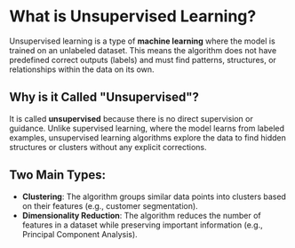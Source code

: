 # **What is Unsupervised Learning?**  
Unsupervised learning is a type of **machine learning** where the model is trained on an unlabeled dataset. This means the algorithm does not have predefined correct outputs (labels) and must find patterns, structures, or relationships within the data on its own.

## **Why is it Called "Unsupervised"?**  
It is called **unsupervised** because there is no direct supervision or guidance. Unlike supervised learning, where the model learns from labeled examples, unsupervised learning algorithms explore the data to find hidden structures or clusters without any explicit corrections.

## Two Main Types:  
   - **Clustering**: The algorithm groups similar data points into clusters based on their features (e.g., customer segmentation).  
   - **Dimensionality Reduction**: The algorithm reduces the number of features in a dataset while preserving important information (e.g., Principal Component Analysis).

